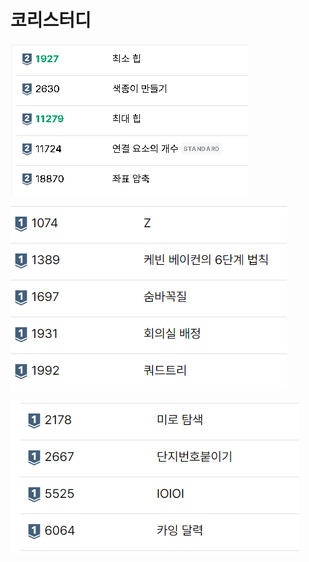 # 코리스터디

<!-- ## 30주차

[빛의 경로 사이클](https://school.programmers.co.kr/learn/courses/30/lessons/86052)

[징검다리 건너기](https://school.programmers.co.kr/learn/courses/30/lessons/64062)

[매출 하락 최소화](https://school.programmers.co.kr/learn/courses/30/lessons/72416) -->
![3월 1주차](./assets/Mar_1st.png)

![3월 2주차](./assets/Mar_2nd.png)

![3월 3주차](./assets/Mar_4th.png)

